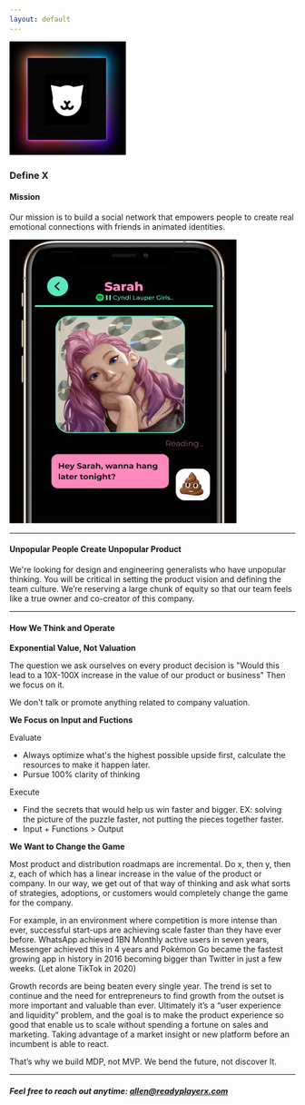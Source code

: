 ```yaml
---
layout: default
---
```


<img src="images/X-M1.png" alt="sample image" width="205" height="200">


### Define X 

#### Mission

Our mission is to build a social network that empowers people to create real emotional connections with friends in animated identities.

<img src="images/screen.png" alt="sample image" width="400" height="500">

---


#### Unpopular People Create Unpopular Product

We're looking for design and engineering generalists who have unpopular thinking. You will be critical in setting the product vision and defining the team culture. We’re reserving a large chunk of equity so that our team feels like a true owner and co-creator of this company.

---

#### How We Think and Operate

**Exponential Value, Not Valuation**

The question we ask ourselves on every product decision is "Would this lead to a 10X-100X increase in the value of our product or business" Then we focus on it.

We don't talk or promote anything related to company valuation.

**We Focus on Input and Fuctions**

Evaluate

- Always optimize what's the highest possible upside first, calculate the resources to make it happen later.
- Pursue 100% clarity of thinking

Execute

- Find the secrets that would help us win faster and bigger. EX: solving the picture of the puzzle faster, not putting the pieces together faster.
- Input + Functions > Output

**We Want to Change the Game**

Most product and distribution roadmaps are incremental. Do x, then y, then z, each of which has a linear increase in the value of the product or company. In our way, we get out of that way of thinking and ask what sorts of strategies, adoptions, or customers would completely change the game for the company.

For example, in an environment where competition is more intense than ever, successful start-ups are achieving scale faster than they have ever before. WhatsApp achieved 1BN Monthly active users in seven years, Messenger achieved this in 4 years and Pokémon Go became the fastest growing app in history in 2016 becoming bigger than Twitter in just a few weeks. (Let alone TikTok in 2020)

Growth records are being beaten every single year. The trend is set to continue and the need for entrepreneurs to find growth from the outset is more important and valuable than ever. Ultimately it’s a “user experience and liquidity” problem, and the goal is to make the product experience so good that enable us to scale without spending a fortune on sales and marketing. Taking advantage of a market insight or new platform before an incumbent is able to react.

That’s why we build MDP, not MVP. We bend the future, not discover It.

---

##### Feel free to reach out anytime: [allen@readyplayerx.com](mailto:allen@readyplayerx.com)



